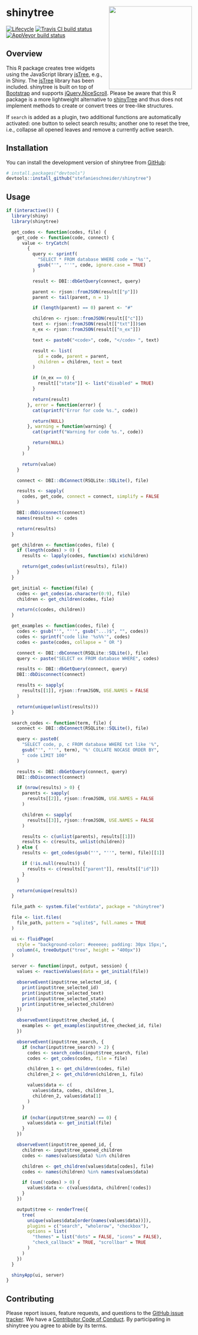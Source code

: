 
<!-- README.md is generated from README.Rmd. Please edit that file -->

# shinytree <img src="man/figures/example.png" align="right" width="225" />

[![Lifecycle](https://img.shields.io/badge/lifecycle-experimental-orange.svg)](https://www.tidyverse.org/lifecycle/#experimental)
[![Travis CI build
status](https://travis-ci.org/stefanieschneider/shinytree.svg?branch=master)](https://travis-ci.org/stefanieschneider/shinytree)
[![AppVeyor build
status](https://ci.appveyor.com/api/projects/status/github/stefanieschneider/shinytree?branch=master&svg=true)](https://ci.appveyor.com/project/stefanieschneider/shinytree)

## Overview

This R package creates tree widgets using the JavaScript library
[jsTree](https://github.com/vakata/jstree), e.g., in Shiny. The
[jsTree](https://github.com/vakata/jstree) library has been included.
shinytree is built on top of [Bootstrap](https://getbootstrap.com/) and
supports
[jQuery.NiceScroll](https://github.com/inuyaksa/jquery.nicescroll).
Please be aware that this R package is a more lightweight alternative to
[shinyTree](https://github.com/shinyTree/shinyTree) and thus does not
implement methods to create or convert trees or tree-like structures.

If `search` is added as a plugin, two additional functions are
automatically activated: one button to select search results; another
one to reset the tree, i.e., collapse all opened leaves and remove a
currently active search.

## Installation

You can install the development version of shinytree from
[GitHub](https://github.com/stefanieschneider/shinytree):

``` r
# install.packages("devtools")
devtools::install_github("stefanieschneider/shinytree")
```

## Usage

``` r
if (interactive()) {
  library(shiny)
  library(shinytree)

  get_codes <- function(codes, file) {
    get_code <- function(code, connect) {
      value <- tryCatch(
        {
          query <- sprintf(
            "SELECT * FROM database WHERE code = '%s'",
            gsub("'", "''", code, ignore.case = TRUE)
          )

          result <- DBI::dbGetQuery(connect, query)

          parent <- rjson::fromJSON(result[["p"]])
          parent <- tail(parent, n = 1)

          if (length(parent) == 0) parent <- "#"

          children <- rjson::fromJSON(result[["c"]])
          text <- rjson::fromJSON(result[["txt"]])$en
          n_ex <- rjson::fromJSON(result[["n_ex"]])

          text <- paste0("<code>", code, "</code> ", text)

          result <- list(
            id = code, parent = parent,
            children = children, text = text
          )

          if (n_ex == 0) {
            result[["state"]] <- list("disabled" = TRUE)
          }

          return(result)
        }, error = function(error) {
          cat(sprintf("Error for code %s.", code))

          return(NULL)
        }, warning = function(warning) {
          cat(sprintf("Warning for code %s.", code))

          return(NULL)
        }
      )

      return(value)
    }

    connect <- DBI::dbConnect(RSQLite::SQLite(), file)

    results <- sapply(
      codes, get_code, connect = connect, simplify = FALSE
    )

    DBI::dbDisconnect(connect)
    names(results) <- codes

    return(results)
  }

  get_children <- function(codes, file) {
    if (length(codes) > 0) {
      results <- lapply(codes, function(x) x$children)

      return(get_codes(unlist(results), file))
    }
  }

  get_initial <- function(file) {
    codes <- get_codes(as.character(0:9), file)
    children <- get_children(codes, file)

    return(c(codes, children))
  }

  get_examples <- function(codes, file) {
    codes <- gsub("'", "''", gsub("...)$", "", codes))
    codes <- sprintf("code like '%s%%'", codes)
    codes <- paste(codes, collapse = " OR ")

    connect <- DBI::dbConnect(RSQLite::SQLite(), file)
    query <- paste("SELECT ex FROM database WHERE", codes)

    results <- DBI::dbGetQuery(connect, query)
    DBI::dbDisconnect(connect)

    results <- sapply(
      results[[1]], rjson::fromJSON, USE.NAMES = FALSE
    )

    return(unique(unlist(results)))
  }

  search_codes <- function(term, file) {
    connect <- DBI::dbConnect(RSQLite::SQLite(), file)

    query <- paste0(
      "SELECT code, p, c FROM database WHERE txt like '%",
      gsub("'", "''", term), "%' COLLATE NOCASE ORDER BY",
      " code LIMIT 100"
    )

    results <- DBI::dbGetQuery(connect, query)
    DBI::dbDisconnect(connect)

    if (nrow(results) > 0) {
      parents <- sapply(
        results[[2]], rjson::fromJSON, USE.NAMES = FALSE
      )

      children <- sapply(
        results[[3]], rjson::fromJSON, USE.NAMES = FALSE
      )

      results <- c(unlist(parents), results[[1]])
      results <- c(results, unlist(children))
    } else {
      results <- get_codes(gsub("'", "''", term), file)[[1]]

      if (!is.null(results)) {
        results <- c(results[["parent"]], results[["id"]])
      }
    }

    return(unique(results))
  }

  file_path <- system.file("extdata", package = "shinytree")

  file <- list.files(
    file_path, pattern = "sqlite$", full.names = TRUE
  )

  ui <- fluidPage(
    style = "background-color: #eeeeee; padding: 30px 15px;",
    column(4, treeOutput("tree", height = "400px"))
  )

  server <- function(input, output, session) {
    values <- reactiveValues(data = get_initial(file))

    observeEvent(input$tree_selected_id, {
      print(input$tree_selected_id)
      print(input$tree_selected_text)
      print(input$tree_selected_state)
      print(input$tree_selected_children)
    })

    observeEvent(input$tree_checked_id, {
      examples <- get_examples(input$tree_checked_id, file)
    })

    observeEvent(input$tree_search, {
      if (nchar(input$tree_search) > 2) {
        codes <- search_codes(input$tree_search, file)
        codes <- get_codes(codes, file = file)

        children_1 <- get_children(codes, file)
        children_2 <- get_children(children_1, file)

        values$data <- c(
          values$data, codes, children_1,
          children_2, values$data[1]
        )
      }

      if (nchar(input$tree_search) == 0) {
        values$data <- get_initial(file)
      }
    })

    observeEvent(input$tree_opened_id, {
      children <- input$tree_opened_children
      codes <- names(values$data) %in% children

      children <- get_children(values$data[codes], file)
      codes <- names(children) %in% names(values$data)

      if (sum(!codes) > 0) {
        values$data <- c(values$data, children[!codes])
      }
    })

    output$tree <- renderTree({
      tree(
        unique(values$data[order(names(values$data))]),
        plugins = c("search", "wholerow", "checkbox"),
        options = list(
          "themes" = list("dots" = FALSE, "icons" = FALSE),
          "check_callback" = TRUE, "scrollbar" = TRUE
        )
      )
    })
  }

  shinyApp(ui, server)
}
```

## Contributing

Please report issues, feature requests, and questions to the [GitHub
issue tracker](https://github.com/stefanieschneider/shinytree/issues).
We have a [Contributor Code of
Conduct](https://github.com/stefanieschneider/shinytree/blob/master/CODE_OF_CONDUCT.md).
By participating in shinytree you agree to abide by its terms.
